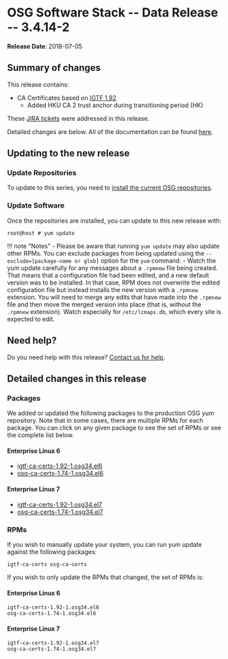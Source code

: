 OSG Software Stack -- Data Release -- 3.4.14-2
==============================================

**Release Date**: 2018-07-05

Summary of changes
------------------

This release contains:

-   CA Certificates based on [IGTF 1.92](http://dist.eugridpma.info/distribution/igtf/current/CHANGES)
    - Added HKU CA 2 trust anchor during transitioning period (HK)

These [JIRA tickets](https://jira.opensciencegrid.org/issues/?jql=project%20%3D%20SOFTWARE%20AND%20fixVersion%20%3D%203.4.14-2%20ORDER%20BY%20priority%20DESC%2C%20key%20DESC) were addressed in this release.

Detailed changes are below. All of the documentation can be found [here](../../index.md).

Updating to the new release
---------------------------

### Update Repositories

To update to this series, you need to [install the current OSG repositories](../../common/yum.md#install-the-osg-repositories).

### Update Software

Once the repositories are installed, you can update to this new release with:

``` console
root@host # yum update
```

!!! note "Notes"
    -   Please be aware that running `yum update` may also update other RPMs. You can exclude packages from being updated using the `--exclude=[package-name or glob]` option for the `yum` command.
    -   Watch the yum update carefully for any messages about a `.rpmnew` file being created. That means that a configuration file had been edited, and a new default version was to be installed. In that case, RPM does not overwrite the edited configuration file but instead installs the new version with a `.rpmnew` extension. You will need to merge any edits that have made into the `.rpmnew` file and then move the merged version into place (that is, without the `.rpmnew` extension). Watch especially for `/etc/lcmaps.db`, which every site is expected to edit.

Need help?
----------

Do you need help with this release? [Contact us for help](../../common/help.md).

Detailed changes in this release
--------------------------------

### Packages

We added or updated the following packages to the production OSG yum repository. Note that in some cases, there are multiple RPMs for each package. You can click on any given package to see the set of RPMs or see the complete list below.

#### Enterprise Linux 6

-   [igtf-ca-certs-1.92-1.osg34.el6](https://koji.chtc.wisc.edu/koji/search?match=glob&type=build&terms=igtf-ca-certs-1.92-1.osg34.el6)
-   [osg-ca-certs-1.74-1.osg34.el6](https://koji.chtc.wisc.edu/koji/search?match=glob&type=build&terms=osg-ca-certs-1.74-1.osg34.el6)

#### Enterprise Linux 7

-   [igtf-ca-certs-1.92-1.osg34.el7](https://koji.chtc.wisc.edu/koji/search?match=glob&type=build&terms=igtf-ca-certs-1.92-1.osg34.el7)
-   [osg-ca-certs-1.74-1.osg34.el7](https://koji.chtc.wisc.edu/koji/search?match=glob&type=build&terms=osg-ca-certs-1.74-1.osg34.el7)

### RPMs

If you wish to manually update your system, you can run yum update against the following packages:

    igtf-ca-certs osg-ca-certs

If you wish to only update the RPMs that changed, the set of RPMs is:

#### Enterprise Linux 6

``` file
igtf-ca-certs-1.92-1.osg34.el6
osg-ca-certs-1.74-1.osg34.el6
```

#### Enterprise Linux 7

``` file
igtf-ca-certs-1.92-1.osg34.el7
osg-ca-certs-1.74-1.osg34.el7
```
